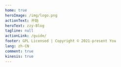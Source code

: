 ```yaml
---
home: true
heroImage: /img/logo.png
actionText: 开始
heroText: zzy-Blog
tagline: null
actionLink: /guide/
footer: GPL Licensed | Copyright © 2021-present You
lang: zh-CN
comment: true
kinesis: true
---
```

<!-- kinesis首页动画 -->

<!-- <template>
<div class="docs">
  <el-dialog
  title="支付宝红包又来啦"
  :visible.sync="dialogVisible"
center>
  <div class="demo-image">
  <div class="block">
    <span class="demonstration"></span>
    <el-image
      style="width: 100%; height: 100%"
      src="./img/zhifubao.jpg"
      fit="cover"></el-image>
  </div>
</div>
</el-dialog>
</div>
</template>

<script>
export default {
 data() {
      return {
        dialogVisible: true
      };
    },
}
</script>

<style>
.docs  .el-dialog__wrapper .el-dialog--center{
  max-width:300px;
}
</style> -->

<template>
  <div>
    <div class="docs">
    <div class="heti heti--poetry">
      <h2>定风波<span class="heti-meta heti-small">[宋]<abbr title="号东坡居士">苏轼</abbr></span></h2>
        <p class="heti-x-large">
        三月七日，沙湖道中遇雨<span class="heti-hang">。</span><br>雨具先去，同行皆狼狈，余独不觉，已而遂晴，故作此词<span class="heti-hang">。</span><br>
        莫听穿林打叶声，何妨吟啸且徐行<span class="heti-hang">。</span><br>竹杖芒鞋轻胜马，谁怕？一蓑烟雨任平生<span class="heti-hang">。</span><br>
        料峭春风吹酒醒，微冷，山头斜照却相迎<span class="heti-hang">。</span><br>回首向来萧瑟处，归去，也无风雨也无晴<span class="heti-hang">。</span><br>
        </p>
    </div>
      <lottie
        class="lottie"
        :options="defaultOptions.confettiData"
        :height="300"
        v-on:animCreated="handleAnimation($event, 'confettiData')"
      />
      <div class="px-4 py-12 md:px-6 lg:px-4" style="margin-top: 30px">
        <div
          class="text-1000 font-bold text-5xl mb-4 text-center"
          style="letter-spacing: 7px"
        >
          推荐文章
        </div>
        <lottie
          class="starslottie"
          :options="defaultOptions.starsData"
          v-on:animCreated="handleAnimation($event, 'starsData')"
        />
        <div class="grid">
          <router-link
            class="col-12 lg:col-4 cursor-pointer"
            to="./guide/python/人脸识别"
          >
            <div class="p-3 h-full">
              <Card class="card">
                <template #header>
                  <img
                    alt="user header"
                    class="overflow-hidden title_img"
                    style="height: 200px"
                    src="./guide/python/image/45e049b6-025d-11e7-89cc-8a71cf89e713.png"
                  />
                </template>
                <template #title>
                  <div class="info_title">人脸识别服务</div>
                </template>
                <template #content>
                  <div class="info_text">
                    基于Face
                    Recognition，Mysql，PostgreSQL数据库的私有化人脸检索服务，可用于登陆，人脸考勤等.
                  </div>
                </template>
                <template #footer> </template>
              </Card>
            </div>
          </router-link>
          <router-link
            class="col-12 lg:col-4 cursor-pointer"
            to="./guide/plugInUnit/软著源代码材料生成器"
          >
            <div class="p-3 h-full">
              <Card class="hover:shadow-7 card">
                <template #header>
                  <img
                    alt="user header"
                    class="overflow-hidden title_img"
                    style="height: 200px"
                    src="./guide/plugInUnit/image/7f17530e0db64335b8cad83d7210d9b1.png"
                  />
                </template>
                <template #title>
                  <div class="info_title">软著源代码材料生成器</div>
                </template>
                <template #content>
                  <div class="info_text">
                    可一键生成软件著作权所需源代码材料。
                  </div>
                </template>
                <template #footer> </template>
              </Card>
            </div>
          </router-link>
          <router-link
            class="col-12 lg:col-4 cursor-pointer"
            to="./figure/EvanYou/尤雨溪谈Vue.js ：缔造自由与真我"
          >
            <div class="p-3 h-full">
              <Card class="hover:shadow-6 card">
                <template #header>
                  <img
                    alt="user header"
                    class="overflow-hidden title_img"
                    style="height: 200px"
                    src="./figure/EvanYou/image/110112_54273780_1887527.jpeg"
                  />
                </template>
                <template #title>
                  <div class="info_title">尤雨溪谈Vue.js</div>
                </template>
                <template #content>
                  <div class="info_text">
                    前端框架Vue.js
                    作者，独立开源开发者，现居美国新泽西，现在全职开发和维护
                    Vue.js，vite，vitepress，vuepress。
                  </div>
                </template>
                <template #footer> </template>
              </Card>
            </div>
          </router-link>
        </div>
      </div>
    </div>
  </div>
</template>

<script>
import Lottie from "./.vuepress/theme/components/lottie.vue";
import * as confettiData from "./.vuepress/public/css-js/116943-confetti-3colorsjson.json";
import * as starsData from "./.vuepress/public/css-js/114031-rating-stars.json";
export default {
  data() {
    return {
      anim: {
        confettiData: null,
        starsData: null,
      },
      defaultOptions: {
        confettiData: {
          animationData: confettiData.default,
        },

        starsData: {
          animationData: starsData.default,
        },
      },
    };
  },
  components: {
    lottie: Lottie,
  },
  created() {
    this.$notify({
      title: "微信公众号",
      dangerouslyUseHTMLString: true,
      message: "<strong><i>时不待我</i> </strong>",
      duration: 9000,
      offset: 40,
    });
   
  },
  methods: {
    handleAnimation(anim, type) {
      this.anim[type] = anim;
    },
  },
  mounted(){
    this.$nextTick(() => {
    //设置动画速度
        this.anim["confettiData"].setSpeed(2);
        this.anim["starsData"].setSpeed(0.5);
        // DOM 更新了
      });
  }
};
</script>
<style scoped>
.docs {
  margin-top: 60px;
}
.docs .lottie {
  position: absolute;
  top: 20px;
  left: 50%;
  transform: translate(-50%, 0%);
}
.docs .starslottie {
  width: 100% !important;
  height: 200px !important;
  overflow: hidden !important;
  margin: -80px auto -70px auto !important;
}
.card {
  height: 100%;
  border-radius: 6px;
  box-shadow: 0 4px 10px rgba(0, 0, 0, 0.03), 0 0 2px rgba(0, 0, 0, 0.06),
    0 2px 6px rgba(0, 0, 0, 0.12);
  transition: all 0.3s ease;
}
.card:hover {
  transform: scale(1.1, 1.1);
}
.info_title {
  font-weight: 500;
  color: #212121;
  font-family: -apple-system, BlinkMacSystemFont, Segoe UI, Roboto, Helvetica,
    Arial, sans-serif, Apple Color Emoji, Segoe UI Emoji, Segoe UI Symbol;
}
.info_text {
  color: #616161;
}
.title_img {
  border-top-left-radius: 6px;
  border-top-right-radius: 6px;
}
</style>
